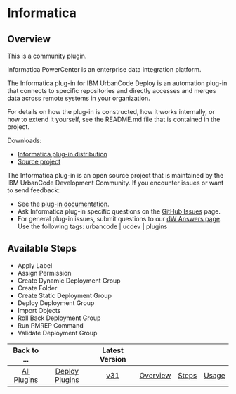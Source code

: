
# Informatica

## Overview

This is a community plugin.

Informatica PowerCenter is an enterprise data integration platform.

The Informatica plug-in for IBM UrbanCode Deploy is an automation plug-in that connects to specific repositories and directly accesses and merges data across remote systems in your organization.

For details on how the plug-in is constructed, how it works internally, or how to extend it yourself, see the README.md file that is contained in the project.

Downloads:

* [Informatica plug-in distribution](https://github.com/UrbanCode/Informatica-UCD/releases)
* [Source project](https://github.com/UrbanCode/Informatica-UCD)

The Informatica plug-in is an open source project that is maintained by the IBM UrbanCode Development Community. If you encounter issues or want to send feedback:

* See the [plug-in documentation](https://urbancode.github.io/IBM-UCx-PLUGIN-DOCS/UCD/Informatica/).
* Ask Informatica plug-in specific questions on the [GitHub Issues](https://github.com/UrbanCode/Informatica-UCD/issues) page.
* For general plug-in issues, submit questions to our [dW Answers page](https://community.ibm.com/community/user/wasdevops/urbancode-discussion). Use the following tags: urbancode | ucdev | plugins

## Available Steps

* Apply Label
* Assign Permission
* Create Dynamic Deployment Group
* Create Folder
* Create Static Deployment Group
* Deploy Deployment Group
* Import Objects
* Roll Back Deployment Group
* Run PMREP Command
* Validate Deployment Group

|Back to ...||Latest Version||||
| :---: | :---: | :---: | :---: | :---: | :---: |
|[All Plugins](../../index.md)|[Deploy Plugins](../README.md)|[v31](https://github.com/UrbanCode/Informatica-UCD/releases/download/31/Informatica-UCD-v31.ad2156b.zip)|[Overview](overview.md)|[Steps](steps.md)|[Usage](usage.md)|
